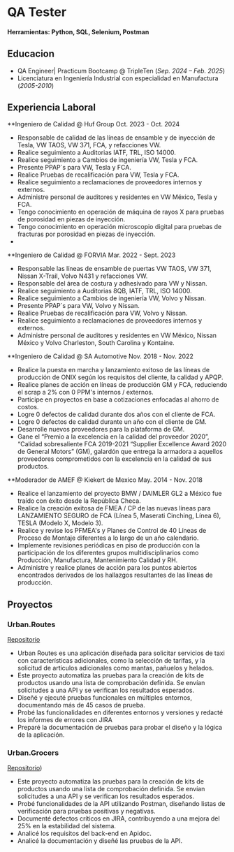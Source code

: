 # QA Tester


#### Herramientas: Python, SQL, Selenium, Postman

## Educacion
- QA Engineer| Practicum Bootcamp @ TripleTen (_Sep. 2024 – Feb. 2025_)								       		
- Licenciatura en Ingeniería Industrial con especialidad en Manufactura (_2005-2010_)	 			        		


## Experiencia Laboral
**Ingeniero de Calidad @ Huf Group 
Oct. 2023 - Oct. 2024 
-	Responsable de calidad de las líneas de ensamble y de inyección de Tesla, VW TAOS, VW 371, FCA, y refacciones VW.
-	Realice seguimiento a Auditorias IATF, TRL, ISO 14000.
-	Realice seguimiento a Cambios de ingeniería VW, Tesla y FCA.
-	Presente PPAP´s para VW, Tesla y FCA.
-	Realice Pruebas de recalificación para VW, Tesla y FCA.
-	Realice seguimiento a reclamaciones de proveedores internos y externos.
-	Administre personal de auditores y residentes en VW México, Tesla y FCA.
-	Tengo conocimiento en operación de máquina de rayos X para pruebas de porosidad en piezas de inyección.
-	Tengo conocimiento en operación microscopio digital para pruebas de fracturas por porosidad en piezas de inyección.
-	
**Ingeniero de Calidad @ FORVIA 
Mar. 2022 - Sept. 2023 
-	Responsable las líneas de ensamble de puertas VW TAOS, VW 371, Nissan X-Trail, Volvo N431 y refacciones VW.
-	Responsable del área de costura y adhesivado para VW y Nissan. 
-	Realice seguimiento a Auditorias 8QB, IATF, TRL, ISO 14000.
-	Realice seguimiento a Cambios de ingeniería VW, Volvo y Nissan.
-	Presente PPAP´s para VW, Volvo y Nissan.
-	Realice Pruebas de recalificación para VW, Volvo y Nissan.
-	Realice seguimiento a reclamaciones de proveedores internos y externos.
-	Administre personal de auditores y residentes en VW México, Nissan México y Volvo Charleston, South Carolina y Kontaine.

**Ingeniero de Calidad @ SA Automotive 
Nov. 2018 - Nov. 2022 
-	Realice la puesta en marcha y lanzamiento exitoso de las líneas de producción de ONIX según los requisitos del cliente, la calidad y APQP.
-	Realice planes de acción en líneas de producción GM y FCA, reduciendo el scrap a 2% con 0 PPM's internos / externos.
-	Participe en proyectos en base a cotizaciones enfocadas al ahorro de costos.
-	Logre 0 defectos de calidad durante dos años con el cliente de FCA.
-	Logre 0 defectos de calidad durante un año con el cliente de GM.
-	Desarrolle nuevos proveedores para la plataforma de GM.
-	Gane el “Premio a la excelencia en la calidad del proveedor 2020”, “Calidad sobresaliente FCA 2019-2021
“Supplier Excellence Award 2020 de General Motors” (GM), galardón que entrega la armadora a aquellos proveedores comprometidos con la excelencia en la calidad de sus productos.

 **Moderador de AMEF @ Kiekert de Mexico 
 May. 2014 - Nov. 2018 
-	Realice el lanzamiento del proyecto BMW / DAIMLER GL2 a México fue traído con éxito desde la República Checa.
-	Realice la creación exitosa de FMEA / CP de las nuevas líneas para LANZAMIENTO SEGURO de FCA (Línea 5, Maserati Cinching, Línea 6), TESLA (Modelo X, Modelo 3).
-	Realice y revise los PFMEA's y Planes de Control de 40 Líneas de Proceso de Montaje diferentes a lo largo de un año calendario.
-	Implemente revisiones periódicas en piso de producción con la participación de los diferentes grupos multidisciplinarios como Producción, Manufactura, Mantenimiento Calidad y RH.
-	Administre y realice planes de acción para los puntos abiertos encontrados derivados de los hallazgos resultantes de las líneas de producción.


## Proyectos
### Urban.Routes
[Repositorio]([https://www.mdpi.com/1424-8220/22/8/3048](https://github.com/Jark511/qa-project-Urban-Routes-es))

-	Urban Routes es una aplicación diseñada para solicitar servicios de taxi con características adicionales, como la selección de tarifas, y la solicitud de artículos adicionales como mantas, pañuelos y helados.
-	Este proyecto automatiza las pruebas para la creación de kits de productos usando una lista de comprobación definida. Se envían solicitudes a una API y se verifican los resultados esperados.
-	Diseñé y ejecuté pruebas funcionales en múltiples entornos, documentando más de 45 casos de prueba.
-	Probé las funcionalidades en diferentes entornos y versiones y redacté los informes de errores con JIRA
-	Preparé la documentación de pruebas para probar el diseño y la lógica de la aplicación.

### Urban.Grocers
[Repositorio]([https://github.com/Jark511/qa-project-Urban-Grocers-app-es))

-	Este proyecto automatiza las pruebas para la creación de kits de productos usando una lista de comprobación definida. Se envían solicitudes a una API y se verifican los resultados esperados.
-	Probé funcionalidades de la API utilizando Postman, diseñando listas de verificación para pruebas positivas y negativas.
-	Documenté defectos críticos en JIRA, contribuyendo a una mejora del 25% en la estabilidad del sistema.
-	Analicé los requisitos del back-end en Apidoc. 
-	Analicé la documentación y diseñé las pruebas de la API.
  



